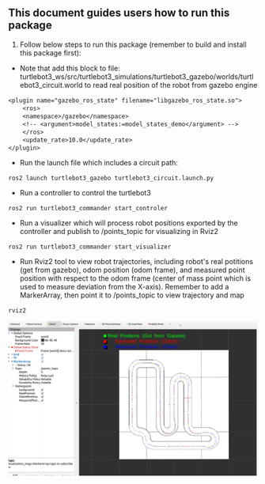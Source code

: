 ## This document guides users how to run this package

1. Follow below steps to run this package (remember to build and install this package first):
+ Note that add this block to file: turtlebot3_ws/src/turtlebot3_simulations/turtlebot3_gazebo/worlds/turtlebot3_circuit.world to read real position of the robot from gazebo engine
```
<plugin name="gazebo_ros_state" filename="libgazebo_ros_state.so">
    <ros>
    <namespace>/gazebo</namespace>
    <!-- <argument>model_states:=model_states_demo</argument> -->
    </ros>
    <update_rate>10.0</update_rate>
</plugin>
```
+ Run the launch file which includes a circuit path:
```
ros2 launch turtlebot3_gazebo turtlebot3_circuit.launch.py
``` 

+ Run a controller to control the turtlebot3
```
ros2 run turtlebot3_commander start_controler 
```

+ Run a visualizer which will process robot positions exported by the controller and publish to /points_topic for visualizing in Rviz2
```
ros2 run turtlebot3_commander start_visualizer
```
+ Run Rviz2 tool to view robot trajectories, including robot's real potitions (get from gazebo), odom position (odom frame), and measured point position with respect to the odom frame (center of mass point which is used to measure deviation from the X-axis). Remember to add a MarkerArray, then point it to /points_topic to view trajectory and map
``` 
rviz2 
```
![Alt Text](turtlebot3_commander/materials/rviz2_example.png)
